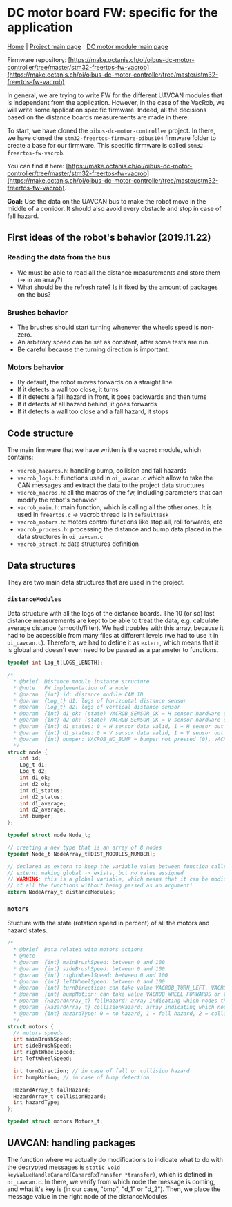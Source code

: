 # DC motor board FW: specific for the application

[Home](../../../README.md) | [Project main page](../../vacrob.md) | [DC motor module main page](../MotorModule.md)

Firmware repository: [https://make.octanis.ch/oi/oibus-dc-motor-controller/tree/master/stm32-freertos-fw-vacrob](https://make.octanis.ch/oi/oibus-dc-motor-controller/tree/master/stm32-freertos-fw-vacrob)

In general, we are trying to write FW for the different UAVCAN modules that is independent from the application. However, in the case of the VacRob, we will write some application specific firmware. Indeed, all the decisions based on the distance boards measurements are made in there.

To start, we have cloned the `oibus-dc-motor-controller` project. In there, we have cloned the `stm32-freertos-firmware-oibus104` firmware folder to create a base for our firmware. This specific firmware is called `stm32-freertos-fw-vacrob`.

You can find it here: [https://make.octanis.ch/oi/oibus-dc-motor-controller/tree/master/stm32-freertos-fw-vacrob](https://make.octanis.ch/oi/oibus-dc-motor-controller/tree/master/stm32-freertos-fw-vacrob).

**Goal:** Use the data on the UAVCAN bus to make the robot move in the middle of a corridor. It should also avoid every obstacle and stop in case of fall hazard.

## First ideas of the robot's behavior (2019.11.22)

### Reading the data from the bus

- We must be able to read all the distance measurements and store them (-> in an array?)
- What should be the refresh rate? Is it fixed by the amount of packages on the bus?

### Brushes behavior

- The brushes should start turning whenever the wheels speed is non-zero.
- An arbitrary speed can be set as constant, after some tests are run.
- Be careful because the turning direction is important.

### Motors behavior

- By default, the robot moves forwards on a straight line
- If it detects a wall too close, it turns
- If it detects a fall hazard in front, it goes backwards and then turns
- If it detects af all hazard behind, it goes forwards
- If it detects a wall too close and a fall hazard, it stops

## Code structure

The main firmware that we have written is the `vacrob` module, which contains:

- `vacrob_hazards.h`: handling bump, collision and fall hazards
- `vacrob_logs.h`: functions used in `oi_uavcan.c` which allow to take the CAN messages and extract the data to the project data structures
- `vacrob_macros.h`: all the macros of the fw, including parameters that can modify the robot's behavior
- `vacrob_main.h`: main function, which is calling all the other ones. It is used in `freertos.c` -> vacrob thread is in `defaultTask`
- `vacrob_motors.h`: motors control functions like stop all, roll forwards, etc
- `vacrob_process.h`: processing the distance and bump data placed in the data structures in `oi_uavcan.c`
- `vacrob_struct.h`: data structures definition

## Data structures

They are two main data structures that are used in the project.

### `distanceModules`

Data structure with all the logs of the distance boards. The 10 (or so) last distance measurements are kept to be able to treat the data, e.g. calculate average distance (smooth/filter). We had troubles with this array, because it had to be accessible from many files at different levels (we had to use it in `oi_uavcan.c`). Therefore, we had to define it as `extern`, which means that it is global and doesn't even need to be passed as a parameter to functions.

```c
typedef int Log_t[LOGS_LENGTH];

/*
  * @brief  Distance module instance structure
  * @note   FW implementation of a node
  * @param  {int} id: distance module CAN ID
  * @param  {Log_t} d1: logs of horizontal distance sensor
  * @param  {Log_t} d2: logs of vertical distance sensor
  * @param  {int} d1_ok: (state) VACROB_SENSOR_OK = H sensor hardware ok, VACROB_SENSOR_FAULTY = H sensor doesn't work
  * @param  {int} d2_ok: (state) VACROB_SENSOR_OK = V sensor hardware ok, VACROB_SENSOR_FAULTY = V sensor doesn't work
  * @param  {int} d1_status: 0 = H sensor data valid, 1 = H sensor out of range, 2 = H sensor data unstable
  * @param  {int} d1_status: 0 = V sensor data valid, 1 = V sensor out of range, 2 = V sensor data unstable
  * @param  {int} bumper: VACROB_NO_BUMP = bumper not pressed (0), VACROB_BUMP_DETECTED = bumper pressed (100)
  */
struct node {
    int id;
    Log_t d1;
    Log_t d2;
    int d1_ok;
    int d2_ok;
    int d1_status;
    int d2_status;
    int d1_average;
    int d2_average;
    int bumper;
};

typedef struct node Node_t;

// creating a new type that is an array of 8 nodes
typedef Node_t NodeArray_t[DIST_MODULES_NUMBER];

// declared as extern to keep the variable value between function calls (an array is a pointer on the first element)
// extern: making global -> exists, but no value assigned
// WARNING: this is a global variable, which means that it can be modified inside
// of all the functions without being passed as an argument!
extern NodeArray_t distanceModules;

```

### `motors`

Stucture with the state (rotation speed in percent) of all the motors and hazard states.

```c
/*
  * @brief  Data related with motors actions
  * @note
  * @param  {int} mainBrushSpeed: between 0 and 100
  * @param  {int} sideBrushSpeed: between 0 and 100
  * @param  {int} rightWheelSpeed: between 0 and 100
  * @param  {int} leftWheelSpeed: between 0 and 100
  * @param  {int} turnDirection: can take value VACROB_TURN_LEFT, VACROB_TURN_RIGHT or VACROB_NO_TURN
  * @param  {int} bumpMotion: can take value VACROB_WHEEL_FORWARDS or VACROB_WHEEL_BACKWARDS
  * @param  {HazardArray_t} fallHazard: array indicating which nodes throw a collision hazard (0 = no hazard, 1 = hazard)
  * @param  {HazardArray_t} collisionHazard: array indicating which nodes throw a fall hazard (0 = no hazard, 1 = hazard)
  * @param  {int} hazardType: 0 = no hazard, 1 = fall hazard, 2 = collision hazard, 3 = fall and collision hazard
  */
struct motors {
  // motors speeds
  int mainBrushSpeed;
  int sideBrushSpeed;
  int rightWheelSpeed;
  int leftWheelSpeed;

  int turnDirection; // in case of fall or collision hazard
  int bumpMotion; // in case of bump detection

  HazardArray_t fallHazard;
  HazardArray_t collisionHazard;
  int hazardType;
};

typedef struct motors Motors_t;
```

## UAVCAN: handling packages

The function where we actually do modifications to indicate what to do with the decrypted messages is `static void keyValueHandleCanard(CanardRxTransfer *transfer)`, which is defined in `oi_uavcan.c`. In there, we verify from which node the message is coming, and what it's key is (in our case, "bmp", "d_1" or "d_2"). Then, we place the message value in the right node of the distanceModules.
